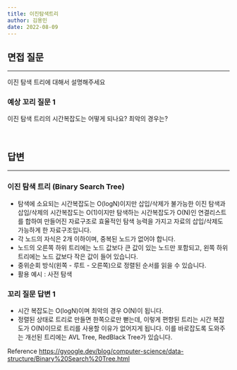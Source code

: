 ```yaml
---
title: 이진탐색트리
author: 김용민
date: 2022-08-09
---
```


## 면접 질문

---

이진 탐색 트리에 대해서 설명해주세요

### 예상 꼬리 질문 1

이진 탐색 트리의 시간복잡도는 어떻게 되나요? 최악의 경우는?

<br>

## 답변

---

### 이진 탐색 트리 (Binary Search Tree)

* 탐색에 소요되는 시간복잡도는 O(logN)이지만 삽입/삭제가 불가능한 이진 탐색과 삽입/삭제의 시간복잡도는 O(1)이지만 탐색하는 시간복잡도가 O(N)인 연결리스트를 합하여 만들어진 자료구조로 효율적인 탐색 능력을 가지고 자료의 삽입/삭제도 가능하게 한 자료구조입니다.
* 각 노드의 자식은 2개 이하이며, 중복된 노드가 없어야 합니다.
* 노드의 오른쪽 하위 트리에는 노드 값보다 큰 값이 있는 노드만 포함되고, 왼쪽 하위 트리에는 노드 값보다 작은 값이 들어 있습니다.
* 중위순회 방식(왼쪽 - 루트 - 오른쪽)으로 정렬된 순서를 읽을 수 있습니다.
* 활용 예시 : 사전 탐색

### 꼬리 질문 답변 1

* 시간 복잡도는 O(logN)이며 최악의 경우 O(N)이 됩니다.
* 정렬된 상태로 트리로 만들면 한쪽으로만 뻗는데, 이렇게 편향된 트리는 시간 복잡도가 O(N)이므로 트리를 사용할 이유가 없어지게 됩니다. 이를 바로잡도록 도와주는 개선된 트리에는 AVL Tree, RedBlack Tree가 있습니다.

Reference https://gyoogle.dev/blog/computer-science/data-structure/Binary%20Search%20Tree.html
